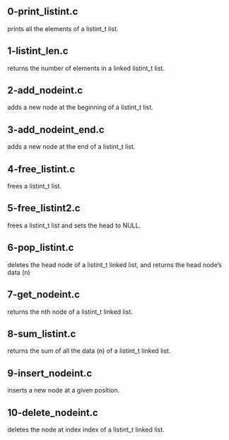 ## 0-print_listint.c
prints all the elements of a listint_t list.

## 1-listint_len.c
returns the number of elements in a linked listint_t list.

## 2-add_nodeint.c
adds a new node at the beginning of a listint_t list.

## 3-add_nodeint_end.c
adds a new node at the end of a listint_t list.

## 4-free_listint.c
frees a listint_t list.

## 5-free_listint2.c
frees a listint_t list and sets the head to NULL.

## 6-pop_listint.c
deletes the head node of a listint_t linked list, and returns the head node’s data (n)

## 7-get_nodeint.c
returns the nth node of a listint_t linked list.

## 8-sum_listint.c
returns the sum of all the data (n) of a listint_t linked list.

## 9-insert_nodeint.c
inserts a new node at a given position.

## 10-delete_nodeint.c
deletes the node at index index of a listint_t linked list.
